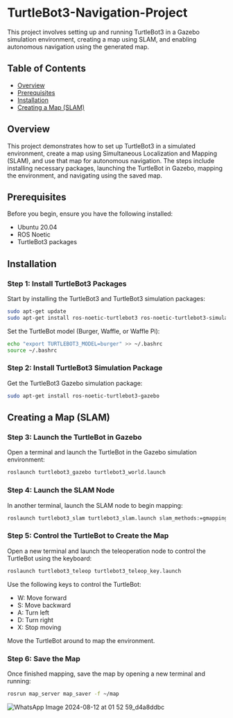 # TurtleBot3-Navigation-Project
This project involves setting up and running TurtleBot3 in a Gazebo simulation environment, creating a map using SLAM, and enabling autonomous navigation using the generated map.

## Table of Contents
- [Overview](#overview)
- [Prerequisites](#prerequisites)
- [Installation](#installation)
- [Creating a Map (SLAM)](#creating-a-map-slam)

## Overview
This project demonstrates how to set up TurtleBot3 in a simulated environment, create a map using Simultaneous Localization and Mapping (SLAM), and use that map for autonomous navigation. The steps include installing necessary packages, launching the TurtleBot in Gazebo, mapping the environment, and navigating using the saved map.

## Prerequisites
Before you begin, ensure you have the following installed:
- Ubuntu 20.04
- ROS Noetic
- TurtleBot3 packages

## Installation

### Step 1: Install TurtleBot3 Packages
Start by installing the TurtleBot3 and TurtleBot3 simulation packages:

```bash
sudo apt-get update
sudo apt-get install ros-noetic-turtlebot3 ros-noetic-turtlebot3-simulations
```

Set the TurtleBot model (Burger, Waffle, or Waffle Pi):

```bash
echo "export TURTLEBOT3_MODEL=burger" >> ~/.bashrc
source ~/.bashrc
```

### Step 2: Install TurtleBot3 Simulation Package

Get the TurtleBot3 Gazebo simulation package:

```bash
sudo apt-get install ros-noetic-turtlebot3-gazebo
```

## Creating a Map (SLAM)

### Step 3: Launch the TurtleBot in Gazebo

Open a terminal and launch the TurtleBot in the Gazebo simulation environment:

```bash
roslaunch turtlebot3_gazebo turtlebot3_world.launch
```

### Step 4: Launch the SLAM Node

In another terminal, launch the SLAM node to begin mapping:

```bash
roslaunch turtlebot3_slam turtlebot3_slam.launch slam_methods:=gmapping
```

### Step 5: Control the TurtleBot to Create the Map

Open a new terminal and launch the teleoperation node to control the TurtleBot using the keyboard:

```bash
roslaunch turtlebot3_teleop turtlebot3_teleop_key.launch
```

Use the following keys to control the TurtleBot:

- W: Move forward
- S: Move backward
- A: Turn left
- D: Turn right
- X: Stop moving

Move the TurtleBot around to map the environment.

### Step 6: Save the Map

Once finished mapping, save the map by opening a new terminal and running:

```bash
rosrun map_server map_saver -f ~/map
```

![WhatsApp Image 2024-08-12 at 01 52 59_d4a8ddbc](https://github.com/user-attachments/assets/722add36-edc3-4a2e-87de-1c443b3214b8)



